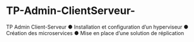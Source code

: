 # TP-Admin-ClientServeur-
TP Admin Client-Serveur ● Installation et configuration d’un hyperviseur ● Création des microservices ● Mise en place d’une solution de réplication
